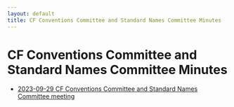 ```yaml
---
layout: default
title: CF Conventions Committee and Standard Names Committee Minutes
---
```


# CF Conventions Committee and Standard Names Committee Minutes 

* [2023-09-29 CF Conventions Committee and Standard Names Committee meeting](2023-09-29-meeting.md)
